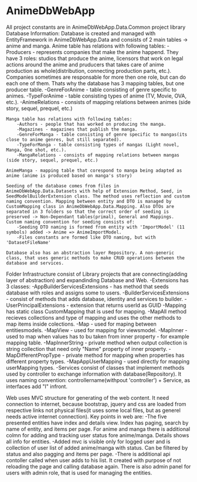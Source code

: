 # AnimeDbWebApp
All project constants are in AnimeDbWebApp.Data.Common project library
Database Information:
    Database is created and managed with EntityFramework in AnimeDbWebApp.Data and consists of 2 main tables -> anime and manga.
    Anime table has relations with following tables:
        -Producers - represents companies that make the anime happend. They have 3 roles: studios that produce the anime, licensors that work on legal actions around the anime and pruducers that takes care of anime production as whole(distribution, connecting production parts, etc.). Companies sometimes are responsable for more then one role, but can do each one of them. Thats why the database has 3 mapping tables, but one producer table.
        -GenreForAnime - table consisting of genre specific to animes.
        -TypeForAnime - table consisting types of anime (TV, Movie, OVA, etc.).
        -AnimeRelations - consists of mapping relations between animes (side story, sequel, prequel, etc.)

    Manga table has relations with following tables:
        -Authors - people that has worked on producing the manga.
        -Magazines - magazines that publish the manga.
        -GenreForManga - table consisting of genre specific to mangas(its close to anime genres, but still separated).
        -TypeForManga - table consisting types of mangas (Light novel, Manga, One shot, etc.).
        -MangaRelations - consists of mapping relations between mangas (side story, sequel, prequel, etc.)

    AnimeManga - mapping table that corespond to manga being adapted as anime (anime is produced based on manga's story)

    Seeding of the database comes from files in AnimeDbWebApp.Data.Datasets with help of Extension Method, Seed, in SeedModelBuilderExtension class. The method uses reflection and custom naming convention. Mapping between entity and DTO is managed by CustomMapping class in AnimeDbWebApp.Data.Mapping. Also DTOs are separated in 3 folders so that the correct order of seeding is preserved -> Non-Dependant tables(primal), General and Mappings.
    Custom naming convention for seeding consists of:
        -Seeding DTO naming is formed from entity with 'ImportModel' (11 symbols) added -> Anime => AnimeImportModel.
        -Files constants are formed like DTO naming, but with 'DatasetFileName'

    Database also has an abstraction layer Repository. A non-generic class, that uses generic methods to make CRUD operations between the database and services.

Folder Infrastructure consist of Library projects that are connecting(adding layer of abstraction) and expandinding Database and Web.
    -Extensions has 3 classes:
        -AppBuilderServicesExtensions - has method that seeds database with roles and assigns some to users.
        -BuilderServicesExtensions - consist of methods that adds database, identity and services to builder.
        -UserPrincipalExtensions - extension that returns userId as GUID
    -Mapping has static class CustomMapping that is used for mapping. 
        -MapAll method recieves collections and type of mapping and uses the other methods to map items inside colections.
        -Map - used for maping between entitiesmodels.
        -MapView - used for mapping for viewsmodel.
        -MapInner - used to map when values has to bu taken from inner property - for example mapping table.
        -MapInnerString - private method when output collection is string collection that need only "Name" property of inner property.
        -MapDifferentPropType - private method for mapping when properties has different property types.
        -MapAppUserMapping - used directly for mapping userMapping types.
    -Services consist of classes that implement methods used by controller to exchange information with database(Repository). It uses naming convention: controllername(withpout 'controller') + Service, as interfaces add "I" infront.

Web uses MVC structure for generating of the web content. It need connection to internet, because bootstrap, jquery and css are loaded from respective links not physical files(it uses some local files, but as generel needs active internet connection).
Key points in web are:
    -The five presented entities have index and details view. Index has paging, search by name of entity, and items per page. For anime and manga there is additional colmn for adding and tracking user status fore anime/manga. Details shows all info for entities.
    -Added mvc is visible only for logged user and is collection of user list of added anime/manga with status. Can be filtered by status and also pagging and items per page.
    -There is additional api contoller called when user adds to his list. It created with purpose of not reloading the page and calling database again.
There is also admin panel for users with admin role, that is used for managing the entities.